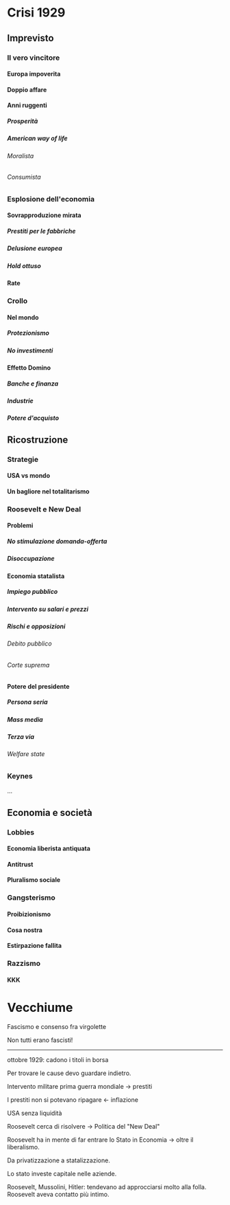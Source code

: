 # Crisi 1929

## Imprevisto

### Il vero vincitore

#### Europa impoverita

#### Doppio affare

#### Anni ruggenti

##### Prosperità

##### American way of life

###### Moralista

###### Consumista

### Esplosione dell'economia

#### Sovrapproduzione mirata

##### Prestiti per le fabbriche

##### Delusione europea

##### Hold ottuso

#### Rate

### Crollo

#### Nel mondo

##### Protezionismo

##### No investimenti

#### Effetto Domino

##### Banche e finanza

##### Industrie

##### Potere d'acquisto

## Ricostruzione

### Strategie

#### USA vs mondo

#### Un bagliore nel totalitarismo

### Roosevelt e New Deal

#### Problemi

##### No stimulazione domanda-offerta

##### Disoccupazione

#### Economia statalista

##### Impiego pubblico

##### Intervento su salari e prezzi

##### Rischi e opposizioni

###### Debito pubblico

###### Corte suprema

#### Potere del presidente

##### Persona seria

##### Mass media

##### Terza via

###### Welfare state

### Keynes

...

## Economia e società

### Lobbies

#### Economia liberista antiquata

#### Antitrust

#### Pluralismo sociale

### Gangsterismo

#### Proibizionismo

#### Cosa nostra

#### Estirpazione fallita

### Razzismo

#### KKK

# Vecchiume

Fascismo e consenso fra virgolette

Non tutti erano fascisti!

---

ottobre 1929: cadono i titoli in borsa

Per trovare le cause devo guardare indietro.

Intervento militare prima guerra mondiale -> prestiti

I prestiti non si potevano ripagare <- inflazione

USA senza liquidità

Roosevelt cerca di risolvere -> Politica del "New Deal"

Roosevelt ha in mente di far entrare lo Stato in Economia -> oltre il liberalismo.

Da privatizzazione a statalizzazione. 

Lo stato investe capitale nelle aziende.

Roosevelt, Mussolini, Hitler: tendevano ad approcciarsi molto alla folla. Roosevelt aveva contatto più intimo.

